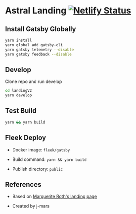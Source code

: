 # Astral Landing [![Netlify Status](https://api.netlify.com/api/v1/badges/94589a2f-f57d-4390-a4d4-429eb54b8a67/deploy-status)](https://app.netlify.com/sites/nervous-shannon-b45865/deploys)

## Install Gatsby Globally

```bash
yarn install
yarn global add gatsby-cli
yarn gatsby telemetry --disable
yarn gatsby feedback --disable
```

## Develop

Clone repo and run develop

```bash
cd landingV2
yarn develop
```

## Test Build

```bash
yarn && yarn build
```

## Fleek Deploy

- Docker image: `fleek/gatsby`

- Build command: `yarn && yarn build`

- Publish directory: `public`

## References

- Based on [Marguerite Roth's landing page](https://github.com/margueriteroth)

- Created by j-mars
